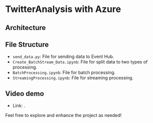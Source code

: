 # TwitterAnalysis with Azure

## Architecture 


## File Structure

- `send_data.py`: File for sending data to Event Hub.
- `Create_BatchStream_Data.ipynb`: File for split data to two types of processing.
- `BatchProcessing.ipynb`: File for batch processing.
- `StreamingProcessing.ipynb`: File for streaming processing.

## Video demo
- Link: .

Feel free to explore and enhance the project as needed!
